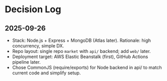 # Decision Log

## 2025-09-26

- Stack: Node.js + Express + MongoDB (Atlas later). Rationale: high concurrency, simple DX.
- Repo layout: single repo `market` with `api/` backend; add `web/` later.
- Deployment target: AWS Elastic Beanstalk (first), GitHub Actions pipeline later.
- Chose CommonJS (require/exports) for Node backend in api/ to match current code and simplify setup.
